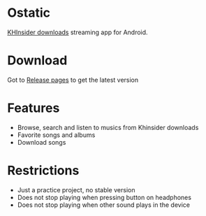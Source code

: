 # Ostatic

[KHInsider downloads](https://downloads.khinsider.com/) streaming app for Android.

# Download

Got to [Release pages](https://github.com/Artenes/ostatic/releases) to get the latest version

# Features

- Browse, search and listen to musics from Khinsider downloads
- Favorite songs and albums
- Download songs

# Restrictions

- Just a practice project, no stable version
- Does not stop playing when pressing button on headphones
- Does not stop playing when other sound plays in the device
